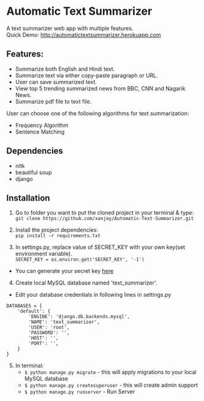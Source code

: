 # Automatic Text Summarizer

A text summarizer web app with multiple features.<br>
Quick Demo: http://automatictextsummarizer.herokuapp.com
## Features:
- Summarize both English and Hindi text.
- Summarize text via either copy-paste paragraph or URL.
- User can save summarized text.
- View top 5 trending summarized news from BBC, CNN and Nagarik News.
- Summarize pdf file to text file.

User can choose one of the following algorithms for text summarization:
- Frequency Algorithm
- Sentence Matching

## Dependencies
- nltk
- beautiful soup
- django

## Installation

1. Go to folder you want to put the cloned project in your terminal & type: <br>
    `git clone https://github.com/xanjay/Automatic-Text-Summarizer.git`

2. Install the project dependencies:<br>
    `pip install -r requirements.txt`

3. In settings.py, replace value of SECRET_KEY with your own key(set environment variable).   
```SECRET_KEY = os.environ.get('SECRET_KEY', '-1')```
- You can generate your secret key [here](https://www.miniwebtool.com/django-secret-key-generator/)

4. Create local MySQL database named 'text_summarizer'.
- Edit your database credentials in following lines in settings.py
```
DATABASES = {
    'default': {
        'ENGINE': 'django.db.backends.mysql',
        'NAME': 'text_summarizer',
        'USER': 'root',
        'PASSWORD': '',
        'HOST': '',
        'PORT': '',
    }
}
```

5. In terminal:  
    * `$ python manage.py migrate` - this will apply migrations to your local MySQL database   
    * `$ python manage.py createsuperuser` - this will create admin support   
    * `$ python manage.py runserver` - Run Server
